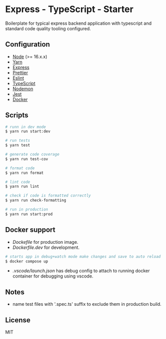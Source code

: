 # Express - TypeScript - Starter
Boilerplate for typical express backend application with typescript and standard code quality tooling configured.

## Configuration

- [Node](https://nodejs.org/en/docs/) (>= 16.x.x)
- [Yarn](https://yarnpkg.com/cli/install)
- [Express](https://expressjs.com/en/4x/api.html)
- [Prettier](https://prettier.io/docs/en/index.html)
- [Eslint](https://eslint.org/docs/latest/)
- [TypeScript](https://www.typescriptlang.org/docs/handbook/release-notes/typescript-4-0.html)
- [Nodemon](https://www.npmjs.com/package/nodemon)
- [Jest](https://jestjs.io/docs/getting-started)
- [Docker](https://docs.docker.com/)

## Scripts

```sh
# runn in dev mode
$ yarn run start:dev

# run tests
$ yarn test

# generate code coverage
$ yarn run test-cov

# format code
$ yarn run format

# lint code
$ yarn run lint

# check if code is formatted correctly
$ yarn run check-formatting

# run in production
$ yarn run start:prod
```

## Docker support

- *Dockefile* for production image.
- *Dockerfile.dev* for development. 

```sh
# starts app in debug+watch mode make changes and save to auto reload
$ docker compose up
```
- *.vscode/launch.json* has debug config to attach to running docker container for debugging
using vscode.

## Notes

- name test files with '.spec.ts' suffix to exclude them in production build.

## License

MIT
